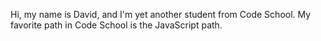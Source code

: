 Hi, my name is David, and I'm yet another student from Code School. My favorite path in Code School is the JavaScript path.